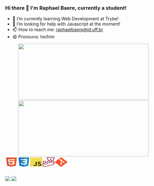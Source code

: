 ### Hi there 👋 I'm Raphael Baere, currently a student!

- 🌱 I’m currently learning Web Development at Trybe!
- 🤔 I’m looking for help with Javascript at the moment!
- 📫 How to reach me: raphaelbaere@id.uff.br
- 😄 Pronouns: he/him
<div align="center">
  <a href="https://github.com/raphaelbaere">
  <img margin-right="20px"width="420em" height="180em" src="https://github-readme-stats.vercel.app/api?username=raphaelbaere&show_icons=true&theme=dracula&include_all_commits=true&count_private=true"/>
  <img width="420em" height="180em" src="https://github-readme-stats.vercel.app/api/top-langs/?username=raphaelbaere&layout=compact&langs_count=7&theme=dracula"/>
</div>
<div style="display: flex"><br>
  <img alt="Raphael-HTML" height="30" width="40" src="https://raw.githubusercontent.com/devicons/devicon/master/icons/html5/html5-original.svg">
  <img alt="Raphael-CSS" height="30" width="40" src="https://raw.githubusercontent.com/devicons/devicon/master/icons/css3/css3-original.svg">
  <img alt="Raphael-JS" height="30" width="40" src="https://github.com/devicons/devicon/blob/master/icons/javascript/javascript-original.svg">
  <img alt="Raphael-Jest" height="30" width="40" src="https://github.com/devicons/devicon/blob/master/icons/jest/jest-plain.svg">
  <img alt="Raphael-GIT" height="30" width="40" src="https://github.com/devicons/devicon/blob/master/icons/git/git-original.svg">
</div>
  
  ##
 
<div> 
  <a href="https://instagram.com/raphaelbaere" target="_blank"><img src="https://img.shields.io/badge/-Instagram-%23E4405F?style=for-the-badge&logo=instagram&logoColor=white" target="_blank"></a>
  <a href = "mailto:raphaelbaere@id.uff.br"><img src="https://img.shields.io/badge/-Gmail-%23333?style=for-the-badge&logo=gmail&logoColor=white" target="_blank"></a>
